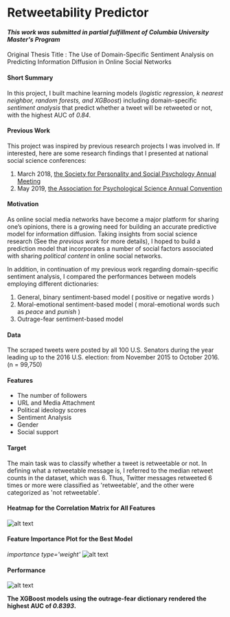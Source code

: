 # Retweetability Predictor
#### *This work was submitted in partial fulfillment of Columbia University Master's Program*
Original Thesis Title : The Use of Domain-Specific Sentiment Analysis on Predicting Information Diffusion in Online Social Networks

#### Short Summary
In this project, I built machine learning models (*logistic regression, k nearest neighbor, random forests, and XGBoost*) including domain-specific *sentiment analysis* that predict whether a tweet will be retweeted or not, with the highest AUC of *0.84*.

#### Previous Work
This project was inspired by previous research projects I was involved in.
If interested, here are some research findings that I presented at national social science conferences:
1. March 2018, [the Society for Personality and Social Psychology Annual Meeting](https://github.com/jino-kwon/Sentiment_Analysis_For_Predicting_Info_Diffusion/blob/master/Jino%202018%20SPSP%20poster.pdf)
2. May 2019, [the Association for Psychological Science Annual Convention](https://github.com/jino-kwon/Sentiment_Analysis_For_Predicting_Info_Diffusion/blob/master/Jino%202019%20APS%20poster.pdf)

#### Motivation
As online social media networks have become a major platform for sharing one’s opinions, there is a growing need for building an accurate predictive model for information diffusion. Taking insights from social science research (See the *previous work* for more details), I hoped to build a prediction model that incorporates a number of social factors associated with sharing *political content* in online social networks.

In addition, in continuation of my previous work regarding domain-specific sentiment analysis, I compared the performances between models employing different dictionaries:

1. General, binary sentiment-based model ( positive or negative words )
2. Moral-emotional sentiment-based model ( moral-emotional words such as *peace* and *punish* )
3. Outrage-fear sentiment-based model

#### Data
The scraped tweets were posted by all 100 U.S. Senators during the year leading up to the 2016 U.S. election: from November 2015 to October 2016. (n = 99,750)

#### Features
- The number of followers
- URL and Media Attachment
- Political ideology scores
- Sentiment Analysis
- Gender
- Social support

#### Target
The main task was to classify whether a tweet is retweetable or not.
In defining what a retweetable message is, I referred to the median retweet counts in the dataset, which was 6.
Thus, Twitter messages retweeted 6 times or more were classified as 'retweetable', and the other were categorized as 'not retweetable'.

#### Heatmap for the Correlation Matrix for All Features
![alt text](https://github.com/jino-kwon/Retweet_Prediction_Models/blob/master/images/heatmap.jpg)

#### Feature Importance Plot for the Best Model
*importance type='weight'*
![alt text](https://github.com/jino-kwon/Retweet_Prediction_Models/blob/master/images/feature_importance.jpg)

#### Performance
![alt text](https://github.com/jino-kwon/Retweet_Prediction_Models/blob/master/images/performance.jpg)

**The XGBoost models using the outrage-fear dictionary rendered the highest AUC of *0.8393*.**
